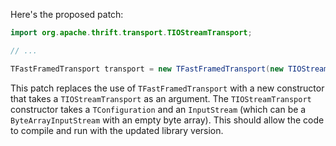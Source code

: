 Here's the proposed patch:

```java
import org.apache.thrift.transport.TIOStreamTransport;

// ...

TFastFramedTransport transport = new TFastFramedTransport(new TIOStreamTransport(new TConfiguration(), new ByteArrayInputStream(new byte[0])));
```

This patch replaces the use of `TFastFramedTransport` with a new constructor that takes a `TIOStreamTransport` as an argument. The `TIOStreamTransport` constructor takes a `TConfiguration` and an `InputStream` (which can be a `ByteArrayInputStream` with an empty byte array). This should allow the code to compile and run with the updated library version.